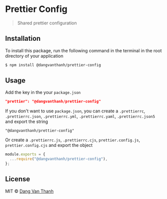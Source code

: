 # Prettier Config

> Shared prettier configuration

## Installation

To install this package, run the following command in the terminal in the root directory of your application

```sh
$ npm install @dangvanthanh/prettier-config
```

## Usage

Add the key in the your `package.json`

```json
"prettier": "@dangvanthanh/prettier-config"
```

If you don't want to use `package.json`, you can create a `.prettierrc`, `.prettierrc.json`, `.prettierrc.yml`, `.prettierrc.yaml`, `.prettierrc.json5` and export the string

```
"@dangvanthanh/prettier-config"
```

Or create a `.prettierrc.js`, `.prettierrc.cjs`, `prettier.config.js`, `prettier.config.cjs` and export the object

```javascript
module.exports = {
  ...require("@dangvanthanh/prettier-config"),
};
```

## License

MIT © [Dang Van Thanh](https://dangthanh.org)
